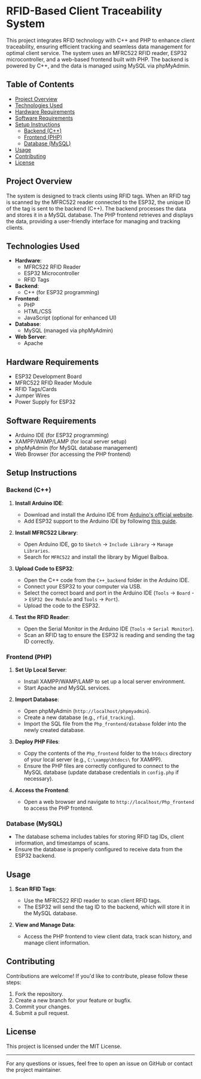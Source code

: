 # RFID-Based Client Traceability System

This project integrates RFID technology with C++ and PHP to enhance client traceability, ensuring efficient tracking and seamless data management for optimal client service. The system uses an MFRC522 RFID reader, ESP32 microcontroller, and a web-based frontend built with PHP. The backend is powered by C++, and the data is managed using MySQL via phpMyAdmin.

## Table of Contents
- [Project Overview](#project-overview)
- [Technologies Used](#technologies-used)
- [Hardware Requirements](#hardware-requirements)
- [Software Requirements](#software-requirements)
- [Setup Instructions](#setup-instructions)
  - [Backend (C++)](#backend-c)
  - [Frontend (PHP)](#frontend-php)
  - [Database (MySQL)](#database-mysql)
- [Usage](#usage)
- [Contributing](#contributing)
- [License](#license)

## Project Overview
The system is designed to track clients using RFID tags. When an RFID tag is scanned by the MFRC522 reader connected to the ESP32, the unique ID of the tag is sent to the backend (C++). The backend processes the data and stores it in a MySQL database. The PHP frontend retrieves and displays the data, providing a user-friendly interface for managing and tracking clients.

## Technologies Used
- **Hardware**:
  - MFRC522 RFID Reader
  - ESP32 Microcontroller
  - RFID Tags
- **Backend**:
  - C++ (for ESP32 programming)
- **Frontend**:
  - PHP
  - HTML/CSS
  - JavaScript (optional for enhanced UI)
- **Database**:
  - MySQL (managed via phpMyAdmin)
- **Web Server**:
  - Apache

## Hardware Requirements
- ESP32 Development Board
- MFRC522 RFID Reader Module
- RFID Tags/Cards
- Jumper Wires
- Power Supply for ESP32

## Software Requirements
- Arduino IDE (for ESP32 programming)
- XAMPP/WAMP/LAMP (for local server setup)
- phpMyAdmin (for MySQL database management)
- Web Browser (for accessing the PHP frontend)

## Setup Instructions

### Backend (C++)
1. **Install Arduino IDE**:
   - Download and install the Arduino IDE from [Arduino's official website](https://www.arduino.cc/en/software).
   - Add ESP32 support to the Arduino IDE by following [this guide](https://docs.espressif.com/projects/arduino-esp32/en/latest/installing.html).

2. **Install MFRC522 Library**:
   - Open Arduino IDE, go to `Sketch` -> `Include Library` -> `Manage Libraries`.
   - Search for `MFRC522` and install the library by Miguel Balboa.

3. **Upload Code to ESP32**:
   - Open the C++ code from the `C++_backend` folder in the Arduino IDE.
   - Connect your ESP32 to your computer via USB.
   - Select the correct board and port in the Arduino IDE (`Tools` -> `Board` -> `ESP32 Dev Module` and `Tools` -> `Port`).
   - Upload the code to the ESP32.

4. **Test the RFID Reader**:
   - Open the Serial Monitor in the Arduino IDE (`Tools` -> `Serial Monitor`).
   - Scan an RFID tag to ensure the ESP32 is reading and sending the tag ID correctly.

### Frontend (PHP)
1. **Set Up Local Server**:
   - Install XAMPP/WAMP/LAMP to set up a local server environment.
   - Start Apache and MySQL services.

2. **Import Database**:
   - Open phpMyAdmin (`http://localhost/phpmyadmin`).
   - Create a new database (e.g., `rfid_tracking`).
   - Import the SQL file from the `Php_frontend/database` folder into the newly created database.

3. **Deploy PHP Files**:
   - Copy the contents of the `Php_frontend` folder to the `htdocs` directory of your local server (e.g., `C:\xampp\htdocs\` for XAMPP).
   - Ensure the PHP files are correctly configured to connect to the MySQL database (update database credentials in `config.php` if necessary).

4. **Access the Frontend**:
   - Open a web browser and navigate to `http://localhost/Php_frontend` to access the PHP frontend.

### Database (MySQL)
- The database schema includes tables for storing RFID tag IDs, client information, and timestamps of scans.
- Ensure the database is properly configured to receive data from the ESP32 backend.

## Usage
1. **Scan RFID Tags**:
   - Use the MFRC522 RFID reader to scan client RFID tags.
   - The ESP32 will send the tag ID to the backend, which will store it in the MySQL database.

2. **View and Manage Data**:
   - Access the PHP frontend to view client data, track scan history, and manage client information.

## Contributing
Contributions are welcome! If you'd like to contribute, please follow these steps:
1. Fork the repository.
2. Create a new branch for your feature or bugfix.
3. Commit your changes.
4. Submit a pull request.

## License
This project is licensed under the MIT License. 

---

For any questions or issues, feel free to open an issue on GitHub or contact the project maintainer.
